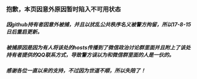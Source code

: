 ### 抱歉，本页因意外原因暂时陷入不可用状态

##### 因github持有者因意外被捕，并且以扰乱公共秩序名义被警方拘留，所以17-8-15日后重启更新。

##### 被捕原因是因为有人将该处的hosts传播到了微信政治讨论群里面并且附上了该处持有者提供的QQ联系方式，导致警方误以为和微信群里面的人是一伙的。

##### 感谢各位一直以来的支持，不过因为世道不顺，所以失陪了！
